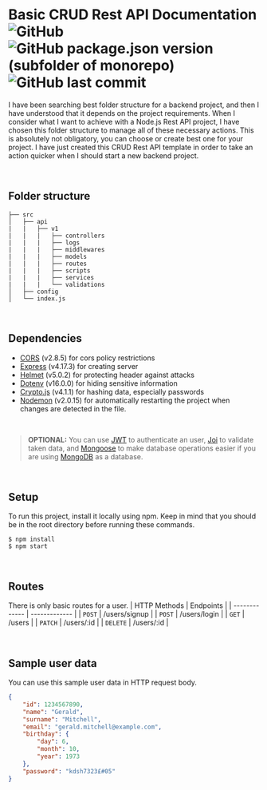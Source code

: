 # Basic CRUD Rest API Documentation ![GitHub](https://img.shields.io/github/license/tozlukozmos/basic-crud-rest-api) ![GitHub package.json version (subfolder of monorepo)](https://img.shields.io/github/package-json/v/tozlukozmos/basic-crud-rest-api?filename=package.json) ![GitHub last commit](https://img.shields.io/github/last-commit/tozlukozmos/basic-crud-rest-api)
I have been searching best folder structure for a backend project, and then I have understood that it depends on the project requirements. When I consider what I want to achieve with a Node.js Rest API project, I have chosen this folder structure to manage all of these necessary actions. This is absolutely not obligatory, you can choose or create best one for your project. I have just created this CRUD Rest API template in order to take an action quicker when I should start a new backend project.

<br/>

## Folder structure
```
├── src
│   ├── api
|   |   ├── v1
|   |   |   ├── controllers
|   |   |   ├── logs
|   |   |   ├── middlewares
|   |   |   ├── models
|   |   |   ├── routes
|   |   |   ├── scripts
|   |   |   ├── services
|   |   |   └── validations
│   ├── config
│   └── index.js
```

<br/>

## Dependencies
* [CORS](https://www.npmjs.com/package/cors)
(v2.8.5) for cors policy restrictions
* [Express](https://www.npmjs.com/package/express)
(v4.17.3) for creating server
* [Helmet](https://www.npmjs.com/package/helmet)
(v5.0.2) for protecting header against attacks
* [Dotenv](https://www.npmjs.com/package/dotenv)
(v16.0.0) for hiding sensitive information
* [Crypto.js](https://www.npmjs.com/package/crypto-js)
(v4.1.1) for hashing data, especially passwords
* [Nodemon](https://www.npmjs.com/package/nodemon)
(v2.0.15) for automatically restarting the project when changes are detected in the file.

<br/>

> **OPTIONAL:** You can use [JWT](https://www.npmjs.com/package/jsonwebtoken) to authenticate an user, [Joi](https://joi.dev/) to validate taken data, and [Mongoose](https://www.npmjs.com/package/mongoose) to make database operations easier if you are using [MongoDB](https://www.mongodb.com/) as a database.

<br/>

## Setup
To run this project, install it locally using npm. Keep in mind that you should be in the root directory before running these commands.
```
$ npm install
$ npm start
```

<br/>

## Routes
There is only basic routes for a user.
| HTTP Methods  | Endpoints     |
| ------------- | ------------- | 
| `POST`        | /users/signup | 
| `POST`        | /users/login  | 
| `GET`         | /users        | 
| `PATCH`       | /users/:id    | 
| `DELETE`      | /users/:id    | 

<br/>

## Sample user data
You can use this sample user data in HTTP request body.
```json
{
    "id": 1234567890,
    "name": "Gerald",
    "surname": "Mitchell",
    "email": "gerald.mitchell@example.com",
    "birthday": {
        "day": 6,
        "month": 10,
        "year": 1973
    },
    "password": "kdsh7323£#05"
}
```
